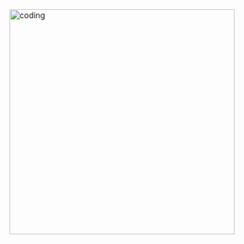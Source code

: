 <img align="right" alt="coding" width="400" src="https://th.bing.com/th/id/OIP.bOn9XjHyNZJtJEck0q01hQAAAA?pid=ImgDet&rs=1">
